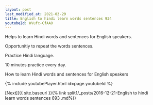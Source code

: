 ```yaml
---
layout: post
last_modified_at: 2021-03-29
title: English to hindi learn words sentences 934 
youtubeId: WVufc-CfAA0
---
```

 
 
Helps to learn Hindi words and sentences for English speakers.

Opportunitiy to repeat the words sentences. 

Practice Hindi language. 
 
10 minutes practice every day. 
 
How to learn Hindi words and sentences for English speakers 
 
{% include youtubePlayer.html id=page.youtubeId %}
 
 
[Next]({{ site.baseurl }}{% link  split1/_posts/2016-12-21-English to hindi learn words sentences 693 .md%})
 
